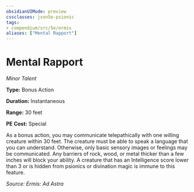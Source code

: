 ```yaml
---
obsidianUIMode: preview
cssclasses: json5e-psionic
tags:
- compendium/src/5e/ermis
aliases: ["Mental Rapport"]
---
```

# Mental Rapport
*Minor Talent*  

**Type:** Bonus Action

**Duration:** Instantaneous

**Range:** 30 feet

**PE Cost:** Special

As a bonus action, you may communicate telepathically with one willing creature within 30 feet. The creature must be able to speak a language that you can understand. Otherwise, only basic sensory images or feelings may be communicated. Any barriers of rock, wood, or metal thicker than a few inches will block your ability. A creature that has an Intelligence score lower than 3 or is hidden from psionics or divination magic is immune to this feature.

*Source: Ermis: Ad Astra*